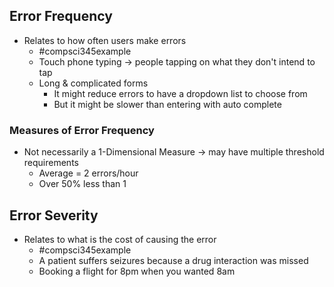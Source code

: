## Error Frequency
- Relates to how often users make errors
	- #compsci345example 
	- Touch phone typing $\rightarrow$ people tapping on what they don't intend to tap
	- Long & complicated forms
		- It might reduce errors to have a dropdown list to choose from
		- But it might be slower than entering with auto complete

### Measures of Error Frequency
- Not necessarily a 1-Dimensional Measure $\rightarrow$ may have multiple threshold requirements
	- Average = 2 errors/hour
	- Over 50% less than 1 
## Error Severity
- Relates to what is the cost of causing the error
	- #compsci345example 
	- A patient suffers seizures because a drug interaction was missed
	- Booking a flight for 8pm when you wanted 8am